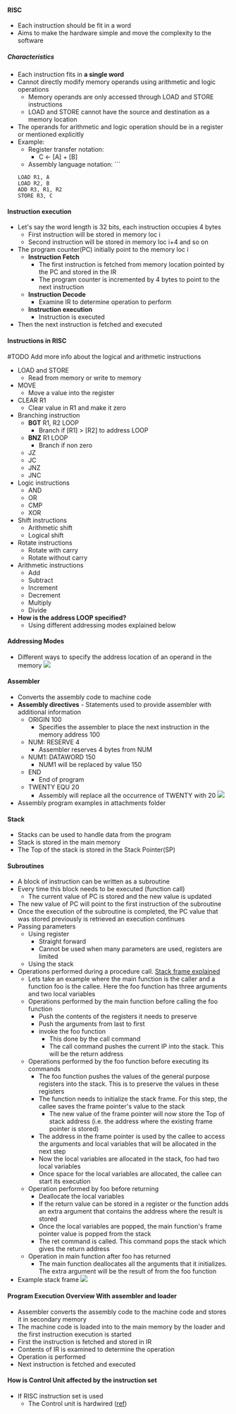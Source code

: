 #### **RISC**
- Each instruction should be fit in a word
- Aims to make the hardware simple and move the complexity to the software
##### **Characteristics**
- Each instruction fits in **a single word**
- Cannot directly modify memory operands using arithmetic and logic operations 
	- Memory operands are only accessed through LOAD and STORE instructions
	- LOAD and STORE cannot have the source and destination as a memory location
- The operands for arithmetic and logic operation should be in a register or mentioned explicitly
- Example:
	- Register transfer notation: 
		- C <- \[A] + \[B]
	- Assembly language notation:  ```
	```
	LOAD R1, A
	LOAD R2, B
	ADD R3, R1, R2
	STORE R3, C
	``` 

#### **Instruction execution**
- Let's say the word length is 32 bits, each instruction occupies 4 bytes
	- First instruction will be stored in memory loc i
	- Second instruction will be stored in memory loc i+4 and so on
- The program counter(PC) initially point to the memory loc i
	- **Instruction Fetch**
		- The first instruction is fetched from memory location pointed by the PC and stored in the IR
		- The program counter is incremented by 4 bytes to point to the next instruction
	- **Instruction Decode**
		- Examine IR to determine operation to perform
	- **Instruction execution**
		- Instruction is executed
- Then the next instruction is fetched and executed

#### **Instructions in RISC** 
#TODO Add more info about the logical and arithmetic instructions 
- LOAD and STORE
	- Read from memory or write to memory
- MOVE
	- Move a value into the register
- CLEAR R1
	- Clear value in R1 and make it zero
- Branching instruction
	- **BGT** R1, R2 LOOP
		- Branch if \[R1] > \[R2] to address LOOP
	- **BNZ** R1 LOOP
		- Branch if non zero
	- JZ
	- JC
	- JNZ
	- JNC
- Logic instructions
	- AND
	- OR
	- CMP
	- XOR
- Shift instructions
	- Arithmetic shift
	- Logical shift
- Rotate instructions
	- Rotate with carry
	- Rotate without carry
- Arithmetic instructions
	- Add
	- Subtract
	- Increment
	- Decrement
	- Multiply
	- Divide
- **How is the address LOOP specified?**
	- Using different addressing modes explained below

#### **Addressing Modes**
- Different ways to specify the address location of an operand in the memory
![](./Attachments/Images/risc_addressing_modes.png)

#### **Assembler**
- Converts the assembly code to machine code
- **Assembly directives** - Statements used to provide assembler with additional information
	- ORIGIN 100
		- Specifies the assembler to place the next instruction in the memory address 100
	- NUM: RESERVE 4
		- Assembler reserves 4 bytes from NUM
	- NUM1: DATAWORD 150
		- NUM1 will be replaced by value 150
	- END 
		- End of program
	- TWENTY EQU 20
		- Assembly will replace all the occurrence of TWENTY with 20 
	![](./Attachments/Images/assemly_directives_eg_code.png)
- Assembly program examples in attachments folder

#### Stack
- Stacks can be used to handle data from the program
- Stack is stored in the main memory
- The Top of the stack is stored in the Stack Pointer(SP)

#### Subroutines
- A block of instruction can be written as a subroutine
- Every time this block needs to be executed (function call)
	- The current value of PC is stored and the new value is updated 
- The new value of PC will point to the first instruction of the subroutine
- Once the execution of the subroutine is completed, the PC value that was stored previously is retrieved an execution continues 
- Passing parameters
	- Using register
		- Straight forward
		- Cannot be used when many parameters are used, registers are limited
	- Using the stack
- Operations performed during a procedure call. [Stack frame explained](https://redirect.cs.umbc.edu/~chang/cs313.s02/stack.shtml)
	- Lets take an example where the main function is the caller and a function foo is the callee. Here the foo function has three arguments and two local variables
	- Operations performed by the main function before calling the foo function
		- Push the contents of the registers it needs to preserve
		- Push the arguments from last to first
		- invoke the foo function 
			- This done by the call command
			- The call command pushes the current IP into the stack. This will be the return address
	- Operations performed by the foo function before executing its commands 
		- The foo function pushes the values of the general purpose registers into the stack. This is to preserve the values in these registers
		- The function needs to initialize the stack frame. For this step, the callee saves the frame pointer's value to the stack
			- The new value of the frame pointer will now store the Top of stack address (i.e. the address where the existing frame pointer is stored) 
		- The address in the frame pointer is used by the callee to access the arguments and local variables that will be allocated in the next step
		- Now the local variables are allocated in the stack, foo had two local variables 
		- Once space for the local variables are allocated, the callee can start its execution
	- Operation performed by foo before returning
		- Deallocate the local variables
		- If the return value can be stored in a register or the function adds an extra argument that contains the address where the result is stored
		- Once the local variables are popped, the main function's frame pointer value is popped from the stack 
		- The ret command is called. This command pops the stack which gives the return address
	- Operation in main function after foo has returned
		- The main function deallocates all the arguments that it initializes. The extra argument will be the result of from the foo function
- Example stack frame
		![](./Attachments/Images/stack_frame_example.png)

#### Program Execution Overview With assembler and loader
- Assembler converts the assembly code to the machine code and stores it in secondary memory
- The machine code is loaded into to the main memory by the loader and the first instruction execution is started
- First the instruction is fetched and stored in IR
- Contents of IR is examined to determine the operation
- Operation is performed
- Next instruction is fetched and executed


#### How is Control Unit affected by the instruction set 
- If RISC instruction set is used 
	- The Control unit is hardwired ([ref](https://en.wikipedia.org/wiki/Control_unit#Hardwired_control_unit)) 
